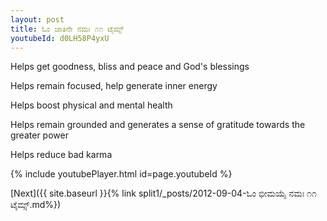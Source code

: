 ```yaml
---
layout: post
title: ಓಂ ಜಾತಿನೇ ನಮಃ ೧೧ ಟೈಮ್ಸ್
youtubeId: d0LH58P4yxU
---
```

 
 
Helps get goodness, bliss and peace and God's blessings
 
Helps remain focused, help generate inner energy 
 
Helps boost physical and mental health 
 
Helps remain grounded and generates a sense of gratitude towards the greater power 
 
Helps reduce bad karma
 
 
 
 


{% include youtubePlayer.html id=page.youtubeId %}
 
[Next]({{ site.baseurl }}{% link  split1/_posts/2012-09-04-ಓಂ ಭೀಮಯೈ ನಮಃ ೧೧ ಟೈಮ್ಸ್.md%})
 
